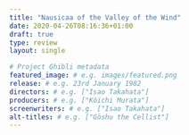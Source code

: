 ```yaml
---
title: "Nausicaa of the Valley of the Wind"
date: 2020-04-26T08:16:36+01:00
draft: true
type: review
layout: single

# Project Ghibli metadata
featured_image: # e.g. images/featured.png
release: # e.g. 23rd January 1982
directors: # e.g. ["Isao Takahata"]
producers: # e.g. ["Kôichi Murata"]
screenwriters: # e.g. ["Isao Takahata"]
alt-titles: # e.g. ["Gōshu the Cellist"]
---
```


